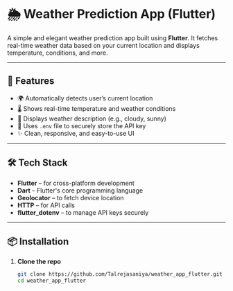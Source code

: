 # 🌦️ Weather Prediction App (Flutter)

A simple and elegant weather prediction app built using **Flutter**. It fetches real-time weather data based on your current location and displays temperature, conditions, and more.

---

## 📱 Features

- 🌍 Automatically detects user’s current location
- 🌡️ Shows real-time temperature and weather conditions
- 💨 Displays weather description (e.g., cloudy, sunny)
- 🔐 Uses `.env` file to securely store the API key
- ✨ Clean, responsive, and easy-to-use UI

---

## 🛠 Tech Stack

- **Flutter** – for cross-platform development
- **Dart** – Flutter's core programming language
- **Geolocator** – to fetch device location
- **HTTP** – for API calls
- **flutter_dotenv** – to manage API keys securely

---

## 📦 Installation

1. **Clone the repo**  
   ```bash
   git clone https://github.com/Talrejasaniya/weather_app_flutter.git
   cd weather_app_flutter
